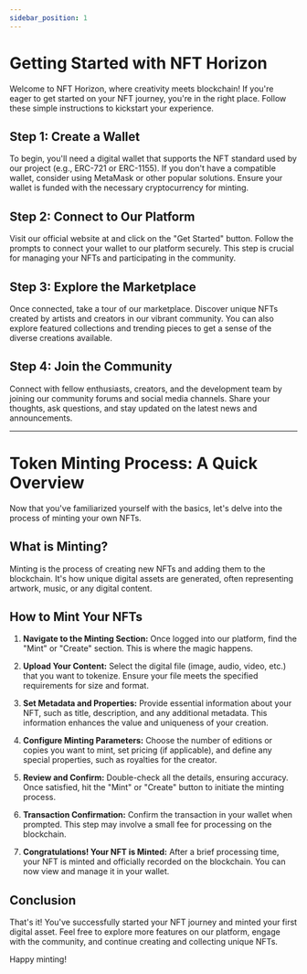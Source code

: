 ```yaml
---
sidebar_position: 1
---
```


# Getting Started with NFT Horizon

Welcome to NFT Horizon, where creativity meets blockchain! If you're eager to get started on your NFT journey, you're in the right place. Follow these simple instructions to kickstart your experience.

## Step 1: Create a Wallet

To begin, you'll need a digital wallet that supports the NFT standard used by our project (e.g., ERC-721 or ERC-1155). If you don't have a compatible wallet, consider using MetaMask or other popular solutions. Ensure your wallet is funded with the necessary cryptocurrency for minting.

## Step 2: Connect to Our Platform

Visit our official website at  and click on the "Get Started" button. Follow the prompts to connect your wallet to our platform securely. This step is crucial for managing your NFTs and participating in the community.

## Step 3: Explore the Marketplace

Once connected, take a tour of our marketplace. Discover unique NFTs created by artists and creators in our vibrant community. You can also explore featured collections and trending pieces to get a sense of the diverse creations available.

## Step 4: Join the Community

Connect with fellow enthusiasts, creators, and the development team by joining our community forums and social media channels. Share your thoughts, ask questions, and stay updated on the latest news and announcements.

---

# Token Minting Process: A Quick Overview

Now that you've familiarized yourself with the basics, let's delve into the process of minting your own NFTs.

## What is Minting?

Minting is the process of creating new NFTs and adding them to the blockchain. It's how unique digital assets are generated, often representing artwork, music, or any digital content.

## How to Mint Your NFTs

1. **Navigate to the Minting Section:**
   Once logged into our platform, find the "Mint" or "Create" section. This is where the magic happens.

2. **Upload Your Content:**
   Select the digital file (image, audio, video, etc.) that you want to tokenize. Ensure your file meets the specified requirements for size and format.

3. **Set Metadata and Properties:**
   Provide essential information about your NFT, such as title, description, and any additional metadata. This information enhances the value and uniqueness of your creation.

4. **Configure Minting Parameters:**
   Choose the number of editions or copies you want to mint, set pricing (if applicable), and define any special properties, such as royalties for the creator.

5. **Review and Confirm:**
   Double-check all the details, ensuring accuracy. Once satisfied, hit the "Mint" or "Create" button to initiate the minting process.

6. **Transaction Confirmation:**
   Confirm the transaction in your wallet when prompted. This step may involve a small fee for processing on the blockchain.

7. **Congratulations! Your NFT is Minted:**
   After a brief processing time, your NFT is minted and officially recorded on the blockchain. You can now view and manage it in your wallet.

## Conclusion

That's it! You've successfully started your NFT journey and minted your first digital asset. Feel free to explore more features on our platform, engage with the community, and continue creating and collecting unique NFTs.

Happy minting!
